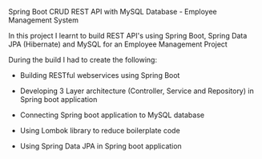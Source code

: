 Spring Boot CRUD REST API with MySQL Database -  Employee Management System


In this project I learnt to build REST API's using Spring Boot, Spring Data JPA (Hibernate) and MySQL for an Employee Management Project


During the build I had to create the following:
 - Building RESTful webservices using Spring Boot 

- Developing 3 Layer architecture (Controller, Service and Repository) in Spring boot application 

- Connecting Spring boot application to MySQL database 

- Using Lombok library to reduce boilerplate code  

- Using Spring Data JPA in Spring boot application

